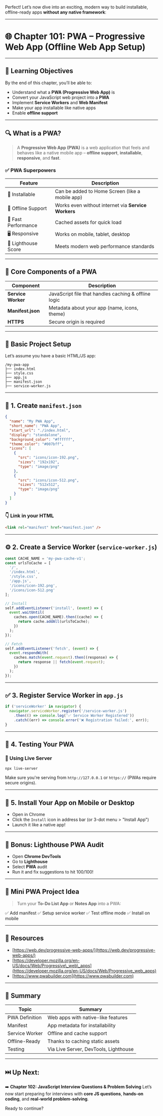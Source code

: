 Perfect! Let’s now dive into an exciting, modern way to build installable, offline-ready apps **without any native framework**:

---

# 🌐 Chapter 101: PWA – Progressive Web App (Offline Web App Setup)

---

## 🎯 Learning Objectives

By the end of this chapter, you’ll be able to:

* Understand what a **PWA (Progressive Web App)** is
* Convert your JavaScript web project into a **PWA**
* Implement **Service Workers** and **Web Manifest**
* Make your app installable like native apps
* Enable **offline support**

---

## 🔍 What is a PWA?

> A **Progressive Web App (PWA)** is a web application that feels and behaves like a native mobile app – **offline support**, **installable**, **responsive**, and **fast**.

### ✅ PWA Superpowers

| Feature             | Description                                         |
| ------------------- | --------------------------------------------------- |
| 📲 Installable      | Can be added to Home Screen (like a mobile app)     |
| 🔌 Offline Support  | Works even without internet via **Service Workers** |
| 🚀 Fast Performance | Cached assets for quick load                        |
| 🖥️ Responsive      | Works on mobile, tablet, desktop                    |
| 💯 Lighthouse Score | Meets modern web performance standards              |

---

## 🧱 Core Components of a PWA

| Component          | Description                                          |
| ------------------ | ---------------------------------------------------- |
| **Service Worker** | JavaScript file that handles caching & offline logic |
| **Manifest.json**  | Metadata about your app (name, icons, theme)         |
| **HTTPS**          | Secure origin is required                            |

---

## 📁 Basic Project Setup

Let’s assume you have a basic HTML/JS app:

```
/my-pwa-app
├── index.html
├── style.css
├── app.js
├── manifest.json
├── service-worker.js
```

---

## 📄 1. Create `manifest.json`

```json
{
  "name": "My PWA App",
  "short_name": "PWA App",
  "start_url": "./index.html",
  "display": "standalone",
  "background_color": "#ffffff",
  "theme_color": "#007bff",
  "icons": [
    {
      "src": "icons/icon-192.png",
      "sizes": "192x192",
      "type": "image/png"
    },
    {
      "src": "icons/icon-512.png",
      "sizes": "512x512",
      "type": "image/png"
    }
  ]
}
```

### 👇 Link in your HTML

```html
<link rel="manifest" href="manifest.json" />
```

---

## ⚙️ 2. Create a Service Worker (`service-worker.js`)

```js
const CACHE_NAME = 'my-pwa-cache-v1';
const urlsToCache = [
  '/',
  '/index.html',
  '/style.css',
  '/app.js',
  '/icons/icon-192.png',
  '/icons/icon-512.png'
];

// Install
self.addEventListener('install', (event) => {
  event.waitUntil(
    caches.open(CACHE_NAME).then((cache) => {
      return cache.addAll(urlsToCache);
    })
  );
});

// Fetch
self.addEventListener('fetch', (event) => {
  event.respondWith(
    caches.match(event.request).then((response) => {
      return response || fetch(event.request);
    })
  );
});
```

---

## ✅ 3. Register Service Worker in `app.js`

```js
if ('serviceWorker' in navigator) {
  navigator.serviceWorker.register('/service-worker.js')
    .then(() => console.log('✅ Service Worker Registered'))
    .catch((err) => console.error('❌ Registration failed:', err));
}
```

---

## 🧪 4. Testing Your PWA

### 🧰 Using Live Server

```bash
npx live-server
```

Make sure you're serving from `http://127.0.0.1` or `https://` (PWAs require secure origins).

---

## 📲 5. Install Your App on Mobile or Desktop

* Open in Chrome
* Click the `Install` icon in address bar (or 3-dot menu > "Install App")
* Launch it like a native app!

---

## 🧠 Bonus: Lighthouse PWA Audit

* Open **Chrome DevTools**
* Go to **Lighthouse**
* Select **PWA** audit
* Run it and fix suggestions to hit 100/100!

---

## 🎁 Mini PWA Project Idea

> Turn your **To-Do List App** or **Notes App** into a PWA:

✅ Add manifest
✅ Setup service worker
✅ Test offline mode
✅ Install on mobile

---

## 🔗 Resources

* [https://web.dev/progressive-web-apps/](https://web.dev/progressive-web-apps/)
* [https://developer.mozilla.org/en-US/docs/Web/Progressive\_web\_apps](https://developer.mozilla.org/en-US/docs/Web/Progressive_web_apps)
* [https://www.pwabuilder.com](https://www.pwabuilder.com)

---

## 📌 Summary

| Topic          | Summary                               |
| -------------- | ------------------------------------- |
| PWA Definition | Web apps with native-like features    |
| Manifest       | App metadata for installability       |
| Service Worker | Offline and cache support             |
| Offline-Ready  | Thanks to caching static assets       |
| Testing        | Via Live Server, DevTools, Lighthouse |

---

## ⏭️ Up Next:

➡️ **Chapter 102: JavaScript Interview Questions & Problem Solving**
Let’s now start preparing for interviews with **core JS questions**, **hands-on coding**, and **real-world problem-solving**.

Ready to continue?
